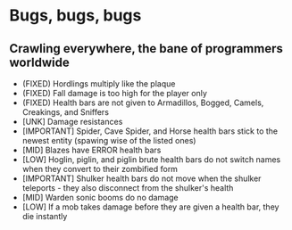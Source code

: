 # Bugs, bugs, bugs
## Crawling everywhere, the bane of programmers worldwide

- (FIXED) Hordlings multiply like the plaque
- (FIXED) Fall damage is too high for the player only
- (FIXED) Health bars are not given to Armadillos, Bogged, Camels, Creakings, and Sniffers
- [UNK] Damage resistances
- [IMPORTANT] Spider, Cave Spider, and Horse health bars stick to the newest entity (spawing wise of the listed ones)
- [MID] Blazes have ERROR health bars
- [LOW] Hoglin, piglin, and piglin brute health bars do not switch names when they convert to their zombified form
- [IMPORTANT] Shulker health bars do not move when the shulker teleports - they also disconnect from the shulker's health
- [MID] Warden sonic booms do no damage
- [LOW] If a mob takes damage before they are given a health bar, they die instantly
